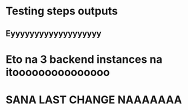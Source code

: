 # Testing steps outputs
## Eyyyyyyyyyyyyyyyyyyy
# Eto na 3 backend instances na itooooooooooooooo
# SANA LAST CHANGE NAAAAAAA